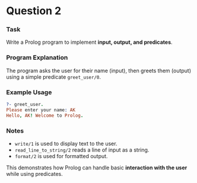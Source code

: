 # Question 2

### Task

Write a Prolog program to implement **input, output, and predicates**.

### Program Explanation

The program asks the user for their name (input), then greets them (output) using a simple predicate `greet_user/0`.

### Example Usage

```prolog
?- greet_user.
Please enter your name: AK
Hello, AK! Welcome to Prolog.
```

### Notes

* `write/1` is used to display text to the user.
* `read_line_to_string/2` reads a line of input as a string.
* `format/2` is used for formatted output.

This demonstrates how Prolog can handle basic **interaction with the user** while using predicates.

